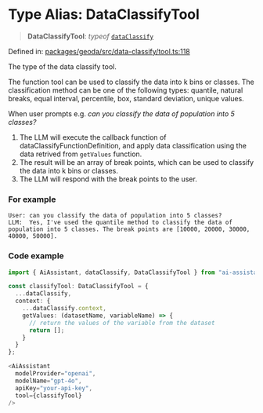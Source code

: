 # Type Alias: DataClassifyTool

> **DataClassifyTool**: *typeof* [`dataClassify`](../variables/dataClassify.md)

Defined in: [packages/geoda/src/data-classify/tool.ts:118](https://github.com/GeoDaCenter/openassistant/blob/994a31d776db171047aa7cd650eb798b5317f644/packages/geoda/src/data-classify/tool.ts#L118)

The type of the data classify tool.

The function tool can be used to classify the data into k bins or classes.
The classification method can be one of the following types: quantile, natural breaks, equal interval, percentile, box, standard deviation, unique values.

When user prompts e.g. *can you classify the data of population into 5 classes?*

1. The LLM will execute the callback function of dataClassifyFunctionDefinition, and apply data classification using the data retrived from `getValues` function.
2. The result will be an array of break points, which can be used to classify the data into k bins or classes.
3. The LLM will respond with the break points to the user.

### For example
```
User: can you classify the data of population into 5 classes?
LLM:  Yes, I've used the quantile method to classify the data of population into 5 classes. The break points are [10000, 20000, 30000, 40000, 50000].
```

### Code example
```typescript
import { AiAssistant, dataClassify, DataClassifyTool } from "ai-assistant";

const classifyTool: DataClassifyTool = {
  ...dataClassify,
  context: {
    ...dataClassify.context,
    getValues: (datasetName, variableName) => {
      // return the values of the variable from the dataset
      return [];
    }
  }
};

<AiAssistant
  modelProvider="openai",
  modelName="gpt-4o",
  apiKey="your-api-key",
  tool={classifyTool}
/>
```
